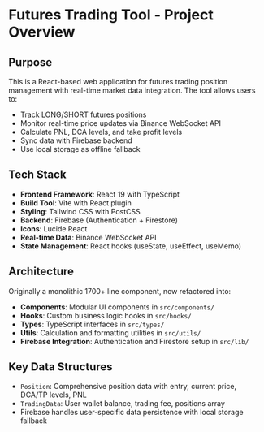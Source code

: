 # Futures Trading Tool - Project Overview

## Purpose
This is a React-based web application for futures trading position management with real-time market data integration. The tool allows users to:
- Track LONG/SHORT futures positions
- Monitor real-time price updates via Binance WebSocket API
- Calculate PNL, DCA levels, and take profit levels
- Sync data with Firebase backend
- Use local storage as offline fallback

## Tech Stack
- **Frontend Framework**: React 19 with TypeScript
- **Build Tool**: Vite with React plugin
- **Styling**: Tailwind CSS with PostCSS
- **Backend**: Firebase (Authentication + Firestore)
- **Icons**: Lucide React
- **Real-time Data**: Binance WebSocket API
- **State Management**: React hooks (useState, useEffect, useMemo)

## Architecture
Originally a monolithic 1700+ line component, now refactored into:
- **Components**: Modular UI components in `src/components/`
- **Hooks**: Custom business logic hooks in `src/hooks/`
- **Types**: TypeScript interfaces in `src/types/`
- **Utils**: Calculation and formatting utilities in `src/utils/`
- **Firebase Integration**: Authentication and Firestore setup in `src/lib/`

## Key Data Structures
- `Position`: Comprehensive position data with entry, current price, DCA/TP levels, PNL
- `TradingData`: User wallet balance, trading fee, positions array
- Firebase handles user-specific data persistence with local storage fallback